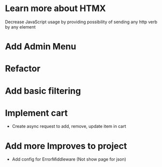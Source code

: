 # Learn more about HTMX

Decrease JavaScript usage by providing possibility of sending any http verb by any element


# Add Admin Menu
# Refactor
# Add basic filtering
# Implement cart
- Create async request to add, remove, update item in cart
# Add more Improves to project
- Add config for ErrorMiddleware (Not show page for json)
